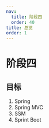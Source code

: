 ```yaml
---
nav:
  title: 阶段四
  order: 40
title: 总览
order: 1
---
```


# 阶段四

## 目标

1. Spring
2. Spring MVC
3. SSM
4. Sprint Boot

